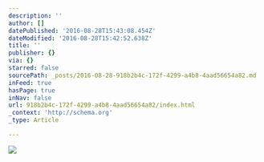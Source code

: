 ```yaml
---
description: ''
author: []
datePublished: '2016-08-28T15:43:08.454Z'
dateModified: '2016-08-28T15:42:52.638Z'
title: ''
publisher: {}
via: {}
starred: false
sourcePath: _posts/2016-08-28-918b2b4c-172f-4299-a4b8-4aad56654a82.md
inFeed: true
hasPage: true
inNav: false
url: 918b2b4c-172f-4299-a4b8-4aad56654a82/index.html
_context: 'http://schema.org'
_type: Article

---
```

![](https://the-grid-user-content.s3-us-west-2.amazonaws.com/b220124f-ba3d-4d9d-a93e-76e38fce872b.jpg)